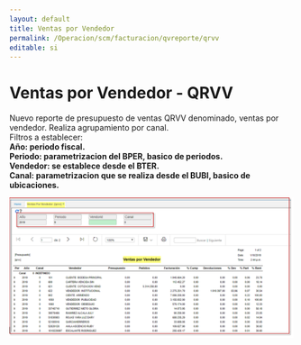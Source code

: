 ```yaml
---
layout: default  
title: Ventas por Vendedor  
permalink: /Operacion/scm/facturacion/qvreporte/qrvv  
editable: si  
---  
```


# Ventas por Vendedor - QRVV  

Nuevo reporte de presupuesto de ventas QRVV denominado, ventas por vendedor. Realiza agrupamiento por canal.  
Filtros a establecer:  
**Año: periodo fiscal.  
Periodo: parametrizacion del BPER, basico de periodos.  
Vendedor: se establece desde el BTER.  
Canal: parametrizacion que se realiza desde el BUBI, basico de ubicaciones.**  


![](qrvv1.png)  
